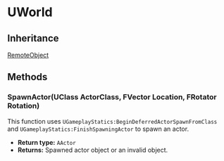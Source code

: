 # UWorld
## Inheritance
[RemoteObject](./remoteobject.md)

## Methods

### SpawnActor(UClass ActorClass, FVector Location, FRotator Rotation)
This function uses `UGameplayStatics:BeginDeferredActorSpawnFromClass` and `UGameplayStatics:FinishSpawningActor` to spawn an actor.  
- **Return type:** `AActor`
- **Returns:** Spawned actor object or an invalid object.
